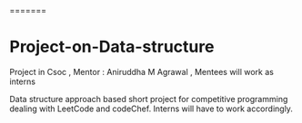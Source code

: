 =======
# Project-on-Data-structure
Project in Csoc , Mentor : Aniruddha M Agrawal , Mentees will work as interns

Data structure approach based short project for competitive programming dealing with LeetCode and codeChef. Interns will have to work accordingly.
